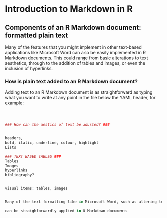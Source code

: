 # Introduction to Markdown in R

## Components of an R Markdown document: formatted plain text

Many of the features that you might implement in other text-based applications like Microsoft Word can also be easily implemented in R Markdown documents. This could range from basic alterations to text aesthetics, through to the addition of tables and images, or even the inclusion of hyperlinks.

### How is plain text added to an R Markdown document?

Adding text to an R Markdown document is as straightforward as typing what you want to write at any point in the file below the YAML header, for example:

```r



### How can the aestics of text be adusted? ###


headers,
bold, italic, underline, colour, highlight
Lists

### TEXT BASED TABLES ###
Tables
Images
hyperlinks
bibliography?


visual items: tables, images


Many of the text formatting like in Microsoft Word, such as altering text appearance, including tables and images, and even embedding hyperlinks can be straightforwardly applied in R Markdown documents

can be straighforwardly applied in R Markdown documents
